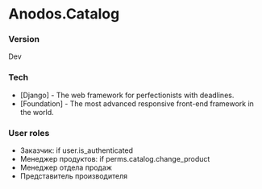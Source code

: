 # Anodos.Catalog

### Version
Dev

### Tech
* [Django] - The web framework for perfectionists with deadlines.
* [Foundation] - The most advanced responsive front-end framework in the world.

### User roles
  - Заказчик: if user.is_authenticated
  - Менеджер продуктов: if perms.catalog.change_product
  - Менеджер отдела продаж
  - Представитель производителя
